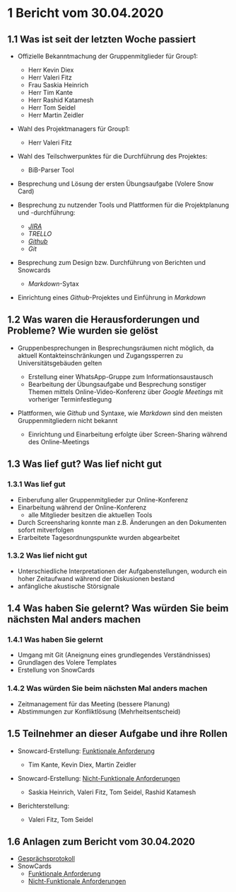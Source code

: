 # 1 Bericht vom 30.04.2020

## 1.1  Was ist seit der letzten Woche passiert

+ Offizielle Bekanntmachung der Gruppenmitglieder für Group1:
  + Herr Kevin Diex
  + Herr Valeri Fitz
  + Frau Saskia Heinrich
  + Herr Tim Kante
  + Herr Rashid Katamesh
  + Herr Tom Seidel
  + Herr Martin Zeidler

+ Wahl des Projektmanagers für Group1:
  + Herr Valeri Fitz

+ Wahl des Teilschwerpunktes für die Durchführung des Projektes:
  + BiB-Parser Tool

+ Besprechung und Lösung der ersten Übungsaufgabe (Volere Snow Card)
+ Besprechung zu nutzender Tools und Plattformen für die Projektplanung und -durchführung:
  + *[JIRA](https://www.atlassian.com/de/software/jira)*
  + *TRELLO*
  + *[Github](https://github.com/timkante/bibParser)*
  + *Git*

+ Besprechung zum Design bzw. Durchführung von Berichten und Snowcards
  + *Markdown*-Sytax
+ Einrichtung eines *Github*-Projektes und Einführung in *Markdown*

## 1.2 Was waren die Herausforderungen und Probleme? Wie wurden sie gelöst

+ Gruppenbesprechungen in Besprechungsräumen nicht möglich, da aktuell Kontakteinschränkungen und Zugangssperren zu Universitätsgebäuden gelten
  + Erstellung einer WhatsApp-Gruppe zum Informationsaustausch
  + Bearbeitung der Übungsaufgabe und Besprechung sonstiger Themen mittels Online-Video-Konferenz über *Google Meetings* mit vorheriger Terminfestlegung
  
+ Plattformen, wie *Github* und Syntaxe, wie *Markdown* sind den meisten Gruppenmitgliedern nicht bekannt
  + Einrichtung und Einarbeitung erfolgte über Screen-Sharing während des Online-Meetings

## 1.3 Was lief gut? Was lief nicht gut

### 1.3.1 Was lief gut

+ Einberufung aller Gruppenmitglieder zur Online-Konferenz
+ Einarbeitung während der Online-Konferenz
  + alle Mitglieder besitzen die aktuellen Tools
+ Durch Screensharing konnte man z.B. Änderungen an den Dokumenten sofort mitverfolgen
+ Erarbeitete Tagesordnungspunkte wurden abgearbeitet

### 1.3.2 Was lief nicht gut

+ Unterschiedliche Interpretationen der Aufgabenstellungen, wodurch ein hoher Zeitaufwand während der Diskusionen bestand
+ anfängliche akustische Störsignale

## 1.4 Was haben Sie gelernt? Was würden Sie beim nächsten Mal anders machen

### 1.4.1 Was haben Sie gelernt

+ Umgang mit Git (Aneignung eines grundlegendes Verständnisses)
+ Grundlagen des Volere Templates
+ Erstellung von SnowCards

### 1.4.2 Was würden Sie beim nächsten Mal anders machen

+ Zeitmanagement für das Meeting (bessere Planung)
+ Abstimmungen zur Konfliktlösung (Mehrheitsentscheid)

## 1.5 Teilnehmer an dieser Aufgabe und ihre Rollen

+ Snowcard-Erstellung: [Funktionale Anforderung][func]
  + Tim Kante, Kevin Diex, Martin Zeidler

+ Snowcard-Erstellung: [Nicht-Funktionale Anforderungen][nonFunc]
  + Saskia Heinrich, Valeri Fitz, Tom Seidel, Rashid Katamesh

+ Berichterstellung:
  + Valeri Fitz, Tom Seidel

## 1.6 Anlagen zum Bericht vom 30.04.2020

+ [Gesprächsprotokoll](protokollGroup1KW18.md)
+ SnowCards
  + [Funktionale Anforderung][func]
  + [Nicht-Funktionale Anforderungen][nonFunc]

[func]: ./../snowCards/functional/snowCardFunctional.md "SnowCard für funktionale Anforderungen"
[nonFunc]: ./../snowCards/nonFunctional/snowCardNonFuctional.md "SnowCard für nicht funktionale Anforderungen"
